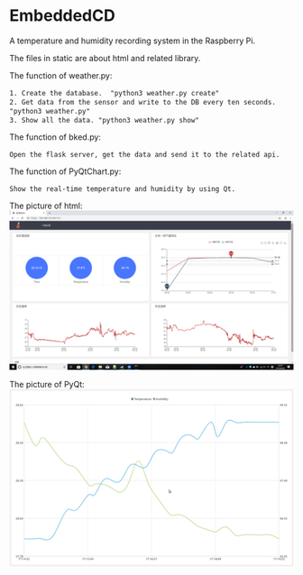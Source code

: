 # EmbeddedCD
A temperature and humidity recording system in the Raspberry Pi.

The files in static are about html and related library.

The function of weather.py:

    1. Create the database.  "python3 weather.py create"
    2. Get data from the sensor and write to the DB every ten seconds.  "python3 weather.py"
    3. Show all the data. "python3 weather.py show"

The function of bked.py:

    Open the flask server, get the data and send it to the related api.

The function of PyQtChart.py:

    Show the real-time temperature and humidity by using Qt.

The picture of html:
![image](https://github.com/blacktion/EmbeddedCD/blob/master/effect-pictures/html.png?raw=true)

The picture of PyQt:
![image](https://github.com/blacktion/EmbeddedCD/blob/master/effect-pictures/pyqtchart.png?raw=true)
